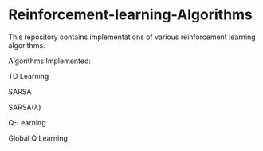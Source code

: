 # Reinforcement-learning-Algorithms

This repository contains implementations of various reinforcement learning algorithms.

Algorithms Implemented:

TD Learning

SARSA

SARSA(λ)

Q-Learning

Global Q Learning
